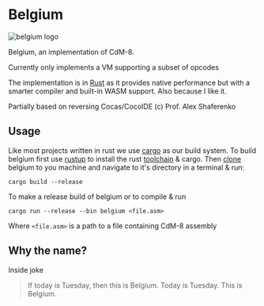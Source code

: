# Belgium

![belgium logo](logo.png)

Belgium, an implementation of CdM-8.

Currently only implements a VM supporting a subset of opcodes

The implementation is in [Rust](https://www.rust-lang.org/) as it provides
native performance but with a smarter compiler and built-in WASM support. Also
because I like it.

Partially based on reversing Cocas/CocoIDE (c) Prof. Alex Shaferenko

## Usage

Like most projects written in rust we use
[cargo](https://doc.rust-lang.org/cargo/) as our build system. To build belgium
first use [rustup](https://rustup.rs/) to install the rust
[toolchain](https://en.wikipedia.org/wiki/Toolchain) & cargo. Then
[clone](https://help.github.com/articles/cloning-a-repository/) belgium to you
machine and navigate to it's directory in a terminal & run:

```
cargo build --release
```
To make a release build of belgium or to compile & run
```
cargo run --release --bin belgium <file.asm>
```
Where `<file.asm>` is a path to a file containing CdM-8 assembly

## Why the name?

Inside joke

> If today is Tuesday, then this is Belgium. Today is Tuesday. This is Belgium.
